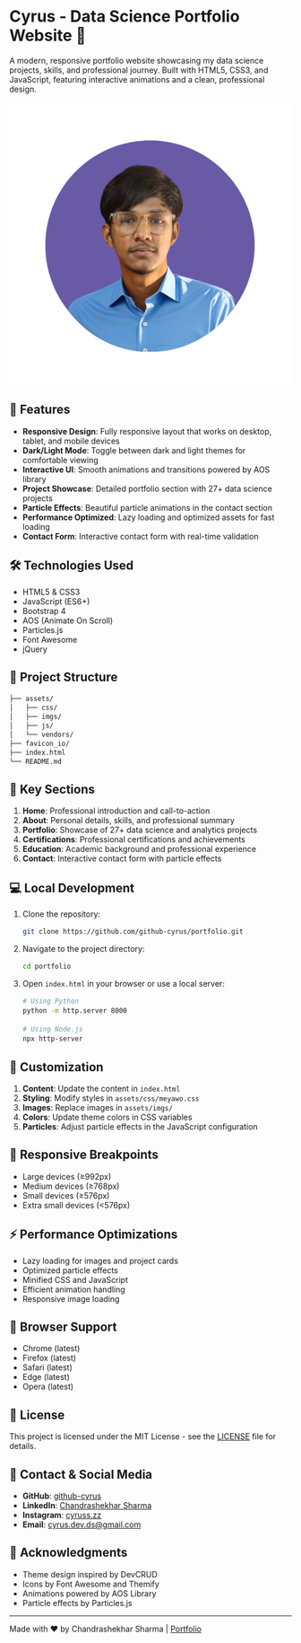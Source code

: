 # Cyrus - Data Science Portfolio Website 🚀

A modern, responsive portfolio website showcasing my data science projects, skills, and professional journey. Built with HTML5, CSS3, and JavaScript, featuring interactive animations and a clean, professional design.

![Portfolio Preview](assets/imgs/profile.png)

## 🌟 Features

- **Responsive Design**: Fully responsive layout that works on desktop, tablet, and mobile devices
- **Dark/Light Mode**: Toggle between dark and light themes for comfortable viewing
- **Interactive UI**: Smooth animations and transitions powered by AOS library
- **Project Showcase**: Detailed portfolio section with 27+ data science projects
- **Particle Effects**: Beautiful particle animations in the contact section
- **Performance Optimized**: Lazy loading and optimized assets for fast loading
- **Contact Form**: Interactive contact form with real-time validation

## 🛠️ Technologies Used

- HTML5 & CSS3
- JavaScript (ES6+)
- Bootstrap 4
- AOS (Animate On Scroll)
- Particles.js
- Font Awesome
- jQuery

## 📂 Project Structure

```
├── assets/
│   ├── css/
│   ├── imgs/
│   ├── js/
│   └── vendors/
├── favicon_io/
├── index.html
└── README.md
```

## 🚀 Key Sections

1. **Home**: Professional introduction and call-to-action
2. **About**: Personal details, skills, and professional summary
3. **Portfolio**: Showcase of 27+ data science and analytics projects
4. **Certifications**: Professional certifications and achievements
5. **Education**: Academic background and professional experience
6. **Contact**: Interactive contact form with particle effects

## 💻 Local Development

1. Clone the repository:
   ```bash
   git clone https://github.com/github-cyrus/portfolio.git
   ```

2. Navigate to the project directory:
   ```bash
   cd portfolio
   ```

3. Open `index.html` in your browser or use a local server:
   ```bash
   # Using Python
   python -m http.server 8000
   
   # Using Node.js
   npx http-server
   ```

## 🎨 Customization

1. **Content**: Update the content in `index.html`
2. **Styling**: Modify styles in `assets/css/meyawo.css`
3. **Images**: Replace images in `assets/imgs/`
4. **Colors**: Update theme colors in CSS variables
5. **Particles**: Adjust particle effects in the JavaScript configuration

## 📱 Responsive Breakpoints

- Large devices (≥992px)
- Medium devices (≥768px)
- Small devices (≥576px)
- Extra small devices (<576px)

## ⚡ Performance Optimizations

- Lazy loading for images and project cards
- Optimized particle effects
- Minified CSS and JavaScript
- Efficient animation handling
- Responsive image loading

## 🔧 Browser Support

- Chrome (latest)
- Firefox (latest)
- Safari (latest)
- Edge (latest)
- Opera (latest)

## 📄 License

This project is licensed under the MIT License - see the [LICENSE](LICENSE) file for details.

## 🤝 Contact & Social Media

- **GitHub**: [github-cyrus](https://github.com/github-cyrus)
- **LinkedIn**: [Chandrashekhar Sharma](https://www.linkedin.com/in/chandrashekhar-sharma-399189337/)
- **Instagram**: [cyruss.zz](https://www.instagram.com/cyruss.zz/)
- **Email**: cyrus.dev.ds@gmail.com

## 🙏 Acknowledgments

- Theme design inspired by DevCRUD
- Icons by Font Awesome and Themify
- Animations powered by AOS Library
- Particle effects by Particles.js

---
Made with ❤️ by Chandrashekhar Sharma | [Portfolio](https://github.com/github-cyrus)

